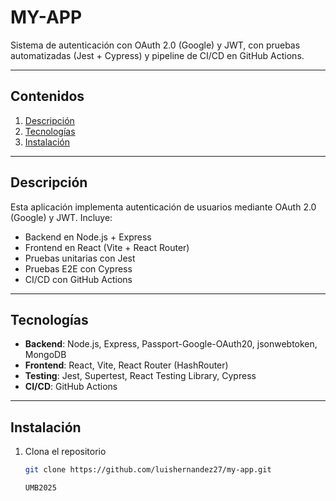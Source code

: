 # MY-APP

Sistema de autenticación con OAuth 2.0 (Google) y JWT, con pruebas automatizadas (Jest + Cypress) y pipeline de CI/CD en GitHub Actions.

---

##  Contenidos

1. [Descripción](#descripción)  
2. [Tecnologías](#tecnologías)  
3. [Instalación](#instalación)  

---

## Descripción

Esta aplicación implementa autenticación de usuarios mediante OAuth 2.0 (Google) y JWT. Incluye:

- Backend en Node.js + Express  
- Frontend en React (Vite + React Router)  
- Pruebas unitarias con Jest  
- Pruebas E2E con Cypress  
- CI/CD con GitHub Actions  

---

##  Tecnologías

- **Backend**: Node.js, Express, Passport-Google-OAuth20, jsonwebtoken, MongoDB  
- **Frontend**: React, Vite, React Router (HashRouter)  
- **Testing**: Jest, Supertest, React Testing Library, Cypress  
- **CI/CD**: GitHub Actions    

---

##  Instalación

1. Clona el repositorio  
   ```bash
   git clone https://github.com/luishernandez27/my-app.git

   UMB2025
   

